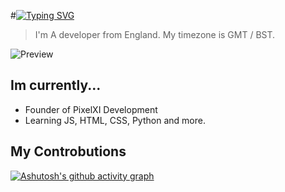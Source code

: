#[![Typing SVG](https://readme-typing-svg.demolab.com?font=Rubik&weight=800&size=30&pause=1000&color=2DE4CDEB&multiline=true&random=false&width=500&height=70&lines=Hi+there+i'm+PolyKnox;This+is+my+github;expect+to+find+some+sh!tty+things)](https://git.io/typing-svg)
> I'm A developer from England. My timezone is GMT / BST. 

![Preview](https://i.imgur.com/RMvdOOY.png)

## Im currently...
- Founder of PixelXI Development
- Learning JS, HTML, CSS, Python and more.

## My Controbutions
[![Ashutosh's github activity graph](https://github-readme-activity-graph.vercel.app/graph?username=polyknox&bg_color=000000&color=ffffff&line=80ffff&point=0080ff&area=true&hide_border=true)](https://github.com/ashutosh00710/github-readme-activity-graph)

